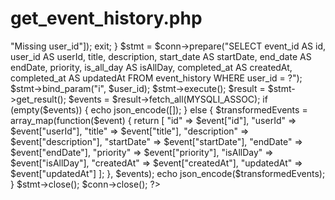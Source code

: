 #  get_event_history.php

<?php
header("Content-Type: application/json");
include "db_connect.php";

$user_id = $_GET['user_id'] ?? null;

if (!$user_id) {
    echo json_encode(["error" => "Missing user_id"]);
    exit;
}

$stmt = $conn->prepare("SELECT event_id AS id, user_id AS userId, title, description, start_date AS startDate, end_date AS endDate, priority, is_all_day AS isAllDay, completed_at AS createdAt, completed_at AS updatedAt 
                       FROM event_history 
                       WHERE user_id = ?");
$stmt->bind_param("i", $user_id);
$stmt->execute();
$result = $stmt->get_result();
$events = $result->fetch_all(MYSQLI_ASSOC);

if (empty($events)) {
    echo json_encode([]);
} else {
    $transformedEvents = array_map(function($event) {
        return [
            "id" => $event["id"],
            "userId" => $event["userId"],
            "title" => $event["title"],
            "description" => $event["description"],
            "startDate" => $event["startDate"],
            "endDate" => $event["endDate"],
            "priority" => $event["priority"],
            "isAllDay" => $event["isAllDay"],
            "createdAt" => $event["createdAt"],
            "updatedAt" => $event["updatedAt"]
        ];
    }, $events);
    echo json_encode($transformedEvents);
}

$stmt->close();
$conn->close();
?>

